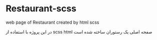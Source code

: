 # Restaurant-scss
web page of Restaurant created by html scss 

در این پروژه با استفاده از scss html صفحه اصلی یک رستوران ساخته شده است
